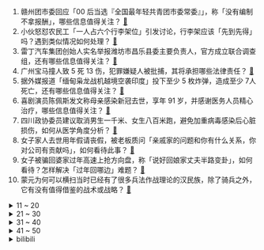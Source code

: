 1. 赣州团市委回应「00 后当选『全国最年轻共青团市委常委』」，称「没有编制不拿报酬」，哪些信息值得关注？ [:link:](https://www.zhihu.com/question/578475105)
2. 小伙怒怼农民工「一人占六个行李架位」引发讨论，行李架应该「先到先得」吗？遇到类似情况如何处理？ [:link:](https://www.zhihu.com/question/578669216)
3. 雷丁汽车集团创始人实名举报潍坊市昌乐县委主要负责人，官方成立联合调查组，还有哪些信息值得关注？ [:link:](https://www.zhihu.com/question/578714150)
4. 广州宝马撞人致 5 死 13 伤，犯罪嫌疑人被批捕，其将承担哪些法律责任？ [:link:](https://www.zhihu.com/question/578703243)
5. 据外媒报道「缅甸枭龙战机越境空袭印度」投下至少 5 枚炸弹，造成至少 7人死亡，还有哪些信息值得关注？ [:link:](https://www.zhihu.com/question/578453831)
6. 喜剧演员陈佩斯发文称母亲感染新冠去世，享年 91 岁，并感谢医务人员精心治疗，哪些信息值得关注？ [:link:](https://www.zhihu.com/question/578484135)
7. 四川政协委员建议取消男生一千米、女生八百米跑，避免加重病毒感染后心脏损伤，如何从医学角度分析？ [:link:](https://www.zhihu.com/question/578667390)
8. 女子家人去世用年假请丧假，被老板质问「亲戚家的问题和你有什么关系，你对公司有贡献吗」，如何看待此事？ [:link:](https://www.zhihu.com/question/578496947)
9. 女子被骗回婆家过年高速上抢方向盘，称「说好回娘家丈夫半路变卦」，如何看待？怎样解决「过年回哪边」难题？ [:link:](https://www.zhihu.com/question/578664636)
10. 蒙元为何可以横扫当时已经有了很多兵法作战理论的汉民族，除了骑兵之外，它有没有值得借鉴的战术或战略？ [:link:](https://www.zhihu.com/question/577714838)
<details>
<summary>11 ~ 20</summary>

11. 股市要开始一轮牛市吗？ [:link:](https://www.zhihu.com/question/570742382)
12. 基辅遭导弹袭击，乌方称袭击「针对关键设施」，哪些信息值得关注？ 对俄乌局势可能产生哪些影响？ [:link:](https://www.zhihu.com/question/578684307)
13. 韩国旅游业因「歧视性」入境措施复苏遇阻，济州岛知事称「期待中国游客早日访问济州」，释放了哪些信号？ [:link:](https://www.zhihu.com/question/578655903)
14. 年兽到底是什么动物？与《山海经》有关吗？ [:link:](https://www.zhihu.com/question/577912113)
15. 2022年你看了多少本书？最值得推荐的是哪几本？ [:link:](https://www.zhihu.com/question/573397399)
16. 为什么北方小年和南方小年不一样，还差一天？ [:link:](https://www.zhihu.com/question/578610501)
17. 电视剧《三体》明日开播，你最期待哪个角色？ [:link:](https://www.zhihu.com/question/578681256)
18. 尺帝 LPL 首秀收获五杀，LPL 春季赛 JDG 2:1 BLG 收获开门红，如何评价这场比赛？ [:link:](https://www.zhihu.com/question/578696257)
19. 为什么大家都普遍认为，再好的译者的翻译也不如自己学会外语直接看原版书呢？ [:link:](https://www.zhihu.com/question/573629458)
20. 自己正在变老的明显特征是什么？ [:link:](https://www.zhihu.com/question/557665060)
</details>
<details>
<summary>21 ~ 30</summary>

21. 为什么有些读一遍三体的人看完三部之后会不认识汪淼？ [:link:](https://www.zhihu.com/question/413408903)
22. 王嘉尔伦敦演唱会怼外媒「只要来一次中国，就会知道中国很棒」，如何看待？ [:link:](https://www.zhihu.com/question/578498162)
23. 国家卫健委称各省份发热门诊就诊人数呈下降趋势，全国急诊高峰已过，未来疫情发展趋势如何？需关注哪些方面？ [:link:](https://www.zhihu.com/question/578688197)
24. 特斯拉全球大降价，最高幅度达 20%，这对电动车市场和其他车企影响几何？特斯拉还有多少降价空间？ [:link:](https://www.zhihu.com/question/578535343)
25. 俄黑海舰队突然「倾巢而出」，这「非比寻常的动作」是否意味着一场作战行动？还有哪些信息值得关注？ [:link:](https://www.zhihu.com/question/578669819)
26. 拜登「文件门」发酵，美司法部启动调查，私宅被搜，多名助手被约谈，共和党还在酝酿大招，此事或将如何进展？ [:link:](https://www.zhihu.com/question/578535339)
27. 感到难受时，你是怎么治愈自己的？ [:link:](https://www.zhihu.com/question/576971491)
28. MPV 车型越来越热，常被诟病的安全问题如何保障？ [:link:](https://www.zhihu.com/question/578272125)
29. 如何评价知乎 2023《答案奇遇夜》？ [:link:](https://www.zhihu.com/question/578503383)
30. 围棋职业棋手升段很难吗，为什么战鹰下了那么多年棋才是二段啊？ [:link:](https://www.zhihu.com/question/577369742)
</details>
<details>
<summary>31 ~ 40</summary>

31. 如何评价王凯、谭松韵主演的电视剧《向风而行》？ [:link:](https://www.zhihu.com/question/574822239)
32. 英超第 20 轮曼彻斯特德比，曼联 2:1 逆转曼城，B费疑似越位进球引争议，如何评价本场比赛？ [:link:](https://www.zhihu.com/question/578713324)
33. 苹果手表续航为什么那么差? [:link:](https://www.zhihu.com/question/547876737)
34. 22-23 赛季英超曼联 2:1 曼城，如何评价这场比赛？ [:link:](https://www.zhihu.com/question/578703657)
35. 如何评价《原神》3.4版本海灯节活动归终留云的出现？ [:link:](https://www.zhihu.com/question/578566576)
36. 乌总统办公室主任透露「乌克兰已开始从西方获得重武器」，这些重武器是什么？对俄乌局势将造成哪些影响？ [:link:](https://www.zhihu.com/question/578684760)
37. 广东连续 34 年经济总量位居全国第一，广东这些年是如何「拼经济」的？为其他地方带来哪些借鉴思路？ [:link:](https://www.zhihu.com/question/578528477)
38. 《三体》电视剧为什么会让人如此期待？ [:link:](https://www.zhihu.com/question/578685708)
39. 继「文件门」后，美国会众议院对拜登政府从阿富汗撤军展开调查，强硬要求布林肯提供信息，如何看待此事? [:link:](https://www.zhihu.com/question/578649857)
40. 给你1葛立恒数人民币，每天花1亿亿亿亿亿亿亿亿元，要花多久能花完？ [:link:](https://www.zhihu.com/question/576972914)
</details>
<details>
<summary>41 ~ 50</summary>

41. 如何看国际足联宣布对阿根廷队世界杯决赛中的不当行为进行调查？ [:link:](https://www.zhihu.com/question/578678501)
42. 人类失去生育能力，只能通过基因技术批量生产，世界会怎样？ [:link:](https://www.zhihu.com/question/578449052)
43. 为什么游戏鹅鸭杀比被抄袭的among us热度高很多？ [:link:](https://www.zhihu.com/question/573381377)
44. 可以推荐几本你觉得值得阅读的书吗？ [:link:](https://www.zhihu.com/question/578458280)
45. 为什么北方小年是腊月二十三，而南方小年是腊月二十四？在习俗上有哪些差异？ [:link:](https://www.zhihu.com/question/310521640)
46. 如何评价《一人之下》606（648）话？ [:link:](https://www.zhihu.com/question/578345326)
47. 如何锻炼不紧张的能力？ [:link:](https://www.zhihu.com/question/318545387)
48. 为什么人在大声叫的时候别人会觉得聋，而自己觉得声音却不怎么大呢？ [:link:](https://www.zhihu.com/question/578072554)
49. 如何看待李诞给父母贴心安排「三翼鸟智慧家庭」，此举有何高明之处？ [:link:](https://www.zhihu.com/question/578069530)
50. 「意识上传」是否可以实现，以什么技术方式实现？ [:link:](https://www.zhihu.com/question/419475427)
</details><details>
<summary>bilibili</summary>

1. 《原神》PV短片——「诸苦无隙」 [:link:](//www.bilibili.com/video/BV1R84y187Y5)
2. 关于流行音乐的深度研究：华语音乐已经完蛋了吗？ [:link:](//www.bilibili.com/video/BV1m8411P7v7)
3. 【官方MV】《One Last Chicken》 再见了，所有的只因战士 [:link:](//www.bilibili.com/video/BV1Mx4y137fa)
4. 寄生虫 [:link:](//www.bilibili.com/video/BV1224y1a7ks)
5. 无敌了！这一期直接超神！！！ [:link:](//www.bilibili.com/video/BV1WG4y1C7mT)
6. 深夜小桌游 [:link:](//www.bilibili.com/video/BV1FW4y137Tx)
7. 黄沙无绿肥，老树独饮酒。清枝衬明月，惆怅落满杯。复原白居易诗中的黄金角狮 [:link:](//www.bilibili.com/video/BV12G4y1k7S4)
8. 这是我今年遇到的很多朋友 [:link:](//www.bilibili.com/video/BV15P4y1k7Wz)
9. “小英雄大肚腩” [:link:](//www.bilibili.com/video/BV1NM411c7kM)
10. “睡教” [:link:](//www.bilibili.com/video/BV1YY4y1f7DH)
<details>
<summary>11 ~ 20</summary>

11. 河南8旬老人夜市摆摊，利润仅2毛，顾客寥寥无几！ [:link:](//www.bilibili.com/video/BV1gA411f7Dn)
12. “我玩了400个小时不知火舞，但我从没见过她长什么样” [:link:](//www.bilibili.com/video/BV1DY411y7Fj)
13. 【春节贺岁片】拐角遇到真爱，也有可能是警察 [:link:](//www.bilibili.com/video/BV1d84y187h1)
14. 我想养个这玩意儿 [:link:](//www.bilibili.com/video/BV1FG4y1w7T7)
15. 《流浪地球2》定义主题曲《人是_》MV！纵使光亮微茫，依然奋力前行！命运打不败活着！ [:link:](//www.bilibili.com/video/BV1bY41197mq)
16. 都什么年代，谁还当传统齐天大圣？！！ [:link:](//www.bilibili.com/video/BV1k14y1T745)
17. 又是一年 [:link:](//www.bilibili.com/video/BV1jD4y1W7XH)
18. 多音字都是咋来的？ [:link:](//www.bilibili.com/video/BV1fP4y1r71X)
19. ⚡ 舞 动 春 晚 ⚡ [:link:](//www.bilibili.com/video/BV1aY411y7vk)
20. 一口气看完猪猪侠之变身战队，GG爆的满级号被队友给玩废了！ [:link:](//www.bilibili.com/video/BV1BY411y7ZE)
</details>
<details>
<summary>21 ~ 30</summary>

21. 再做一次梦吧，这次是以百大的身份。 [:link:](//www.bilibili.com/video/BV17G4y1C7de)
22. 进击的巨人墨子（分享一波奇奇怪怪的知识） [:link:](//www.bilibili.com/video/BV14K411C77k)
23. 快过年了玩个游戏虐待一下自己 [:link:](//www.bilibili.com/video/BV1XT41127jP)
24. 《明日方舟》限定干员「重岳」前瞻PV [:link:](//www.bilibili.com/video/BV18M411b7dm)
25. 《Crazy》 Cover  Gnarls Barkley [:link:](//www.bilibili.com/video/BV19A411Z7Np)
26. “从没想过这碗面，会改变我的这一年。” [:link:](//www.bilibili.com/video/BV1jx4y137Lq)
27. 【逗鱼时刻】第385期 这旅程，我们一起走过 [:link:](//www.bilibili.com/video/BV1P24y1Y75B)
28. 排号200桌，等位5小时？好悬没把我饿死【凭啥排长队ep04-朱光玉火锅】 [:link:](//www.bilibili.com/video/BV1zW4y137qi)
29. 300W粉UP主开什么车？雨哥到处跑座驾曝光！ [:link:](//www.bilibili.com/video/BV1XY4y1f7aQ)
30. 《原神》2023宣传视频-「来自群星II」愿旅途永不停息 [:link:](//www.bilibili.com/video/BV1qG4y1L7gi)
</details>
<details>
<summary>31 ~ 40</summary>

31. 太突然了，一时我接受不了你这么离开了 [:link:](//www.bilibili.com/video/BV1zx4y1g7bE)
32. 必须严惩！ [:link:](//www.bilibili.com/video/BV14D4y1W7q3)
33. 凳子恶魔！ [:link:](//www.bilibili.com/video/BV19x4y1g75F)
34. 万人直播！偷拍女友尬舞社死...竟冲上热榜第一！？！ [:link:](//www.bilibili.com/video/BV1Cx4y1g767)
35. 法国人怎么看中国网红Thurman猫一杯? [:link:](//www.bilibili.com/video/BV1C3411m7PQ)
36. 满门忠烈 [:link:](//www.bilibili.com/video/BV1aR4y1276c)
37. 2022年度未播出视频大放送——假如相亲对象的好友是HR（2 [:link:](//www.bilibili.com/video/BV1SG4y1A7Bd)
38. 把原神全部的糖塞入一首《深海回响》中...「原神/填词/翻唱/深海回响/4K」 [:link:](//www.bilibili.com/video/BV1P84y1Y7P5)
39. 冬季骑行东北，林区找到一个废弃房还带炕，烧起土炕睡得太舒服了 [:link:](//www.bilibili.com/video/BV18M411h7J9)
40. 当你拿到一把瞄胸打头的BUG武器... [:link:](//www.bilibili.com/video/BV1z14y1u7TZ)
</details>
<details>
<summary>41 ~ 50</summary>

41. 黛 玉 打 虎 [:link:](//www.bilibili.com/video/BV1YR4y127hB)
42. 什锦区UP主为何能拿百大?【7年回顾】 [:link:](//www.bilibili.com/video/BV1kK411C7eh)
43. 正义降魔 [:link:](//www.bilibili.com/video/BV1eY4y1f7ZA)
44. 《 天 价 水 果 》2 [:link:](//www.bilibili.com/video/BV1GW4y137RL)
45. 七十万粉丝感谢！！！！！ [:link:](//www.bilibili.com/video/BV1AD4y1W7fp)
46. 同学聚会遇到了前女友，说起当年的故事。 [:link:](//www.bilibili.com/video/BV1BG4y1A729)
47. 《时空中的绘旅人》全新新春活动「录异记」PV首曝：山海相逢，不渝之遇 [:link:](//www.bilibili.com/video/BV1gW4y137Mz)
48. 2023明日方舟新春会「兔兔闹新春」庆典宣传PV [:link:](//www.bilibili.com/video/BV1Rx4y1g7vE)
49. 我到底是你的什么啊（恼） [:link:](//www.bilibili.com/video/BV1TK41117cZ)
50. 还记得他吗？德国志愿者卢安克，深入广西深山中支教十八年 [:link:](//www.bilibili.com/video/BV1uP4y1k7yj)
</details>
<details>
<summary>51 ~ 60</summary>

51. 时隔3年终于回国，第一次带爸妈，探秘最贵黑珍珠3钻家乡菜！ [:link:](//www.bilibili.com/video/BV19v4y1y7j8)
52. 像不像上班时的你 [:link:](//www.bilibili.com/video/BV1sD4y1W7f5)
53. 【阿斗】上映26年，28万人打出8.8分！因设定超前被严重低估的科幻神作！《千钧一发》 [:link:](//www.bilibili.com/video/BV1rG4y1k7sF)
54. 既然拿百大了 那不装了 [:link:](//www.bilibili.com/video/BV1iD4y1W7v8)
55. 春晚预测小品：《闺 蜜》 [:link:](//www.bilibili.com/video/BV1B14y1u7Gh)
56. 【4K60FPS】2016年酷玩火星哥碧昂丝封神现场！人生一定要看的现场 [:link:](//www.bilibili.com/video/BV1rM411h7C5)
57. 凌晨三点瞒着我爸偷偷去便利店狂吃大鸡腿 [:link:](//www.bilibili.com/video/BV1WD4y1W79y)
58. 我对这土地没有一点感情，评分9.3，中国最震撼的乡村纪录片！ [:link:](//www.bilibili.com/video/BV1Mv4y1i7FD)
59. 68分钟回顾阿根廷世界杯夺冠之旅：总有一些美好，值得我们全力以赴！ [:link:](//www.bilibili.com/video/BV1AW4y137An)
60. 谢谢你的礼物，你还好吗 [:link:](//www.bilibili.com/video/BV11x4y1g7VG)
</details>
<details>
<summary>61 ~ 70</summary>

61. 玩游戏像高考，渡劫像考研，炼个药还得研究中医？！ [:link:](//www.bilibili.com/video/BV1WR4y127gc)
62. 奸商：3千元笔记本卖你5千犯法吗？女生电脑城买笔记本实录 [:link:](//www.bilibili.com/video/BV1yM411F74s)
63. 这都什么乱七八糟的模拟器啦！？ [:link:](//www.bilibili.com/video/BV1Z8411P71C)
64. 土坑酸菜重现市场，风评却变了？ [:link:](//www.bilibili.com/video/BV1Zd4y157kJ)
65. 我…绝不允许你们没看过这么优秀的一部枪战……MMD？ [:link:](//www.bilibili.com/video/BV1D24y1a7ih)
66. 我只能说，这任务真有趣 [:link:](//www.bilibili.com/video/BV1YR4y127sd)
67. 这么可爱真是抱歉！❤️【咬人猫】 [:link:](//www.bilibili.com/video/BV1XY411y7HN)
68. 当一个玩家输出练的全是弓箭手，这是她游戏的变化 [:link:](//www.bilibili.com/video/BV1z3411o7gs)
69. B 站 热 门 审 核 现 状 [:link:](//www.bilibili.com/video/BV1kx4y137HT)
70. 法庭上的表演型发言 [:link:](//www.bilibili.com/video/BV1Lv4y1i7mW)
</details>
<details>
<summary>71 ~ 80</summary>

71. 【奇谭】“生活把我搓成桃，大圣送我三根毛” [:link:](//www.bilibili.com/video/BV1Ne4y1F7kV)
72. 史上用料最奢华的“巧克力砖”！一刀切下去，嘴角流下拉丝的眼泪…… [:link:](//www.bilibili.com/video/BV14P4y1k7WQ)
73. 【拙见】20：玩了原神一个月 现在我要夸一款游戏 [:link:](//www.bilibili.com/video/BV1Ld4y177o7)
74. 请停止莫名其妙的容貌焦虑 你有的问题可能大部分人都有 [:link:](//www.bilibili.com/video/BV1K24y1Y7Be)
75. 羊 村 年 会 [:link:](//www.bilibili.com/video/BV1H14y1u7nF)
76. 【补档】《日语版东百往事》 [:link:](//www.bilibili.com/video/BV1oP4y1r76s)
77. 新概念“娱乐” [:link:](//www.bilibili.com/video/BV1B84y1h7q5)
78. 一封以命送出的血书，竟改写了关羽命运？| 夏磊刘照坤献声，《川流：驿人》揭开历史阴影下的细节 [:link:](//www.bilibili.com/video/BV1CM411b7wQ)
79. 🤤探长，我是女人🤤 [:link:](//www.bilibili.com/video/BV1U14y1u7Bc)
80. 来欣赏这位浪漫又务实的男人吧 [:link:](//www.bilibili.com/video/BV1Wx4y137o5)
</details>
<details>
<summary>81 ~ 90</summary>

81. 杀疯了！12万人打出8.9分，复仇爽剧让人欲罢不能！深度解说《黑暗荣耀》（上） [:link:](//www.bilibili.com/video/BV123411o7GH)
82. 这个世界属实有点挤... [:link:](//www.bilibili.com/video/BV1hx4y1G7mz)
83. 憋笑大挑战：五种难度视频，你能通关吗？ [:link:](//www.bilibili.com/video/BV1MP4y1y7Lb)
84. 论文中期检查现状 [:link:](//www.bilibili.com/video/BV1d24y1a72d)
85. up主打扮成混混去日本女友老家拜见家长，结果... [:link:](//www.bilibili.com/video/BV1Q24y1a769)
86. 拼夕夕里3块5一个的“嫩牛五方”，你敢吃吗？？ [:link:](//www.bilibili.com/video/BV1TM411c7gv)
87. 亻尔 干 口麻 [:link:](//www.bilibili.com/video/BV1hY4y1f7PW)
88. 【水果猎人】鉴定网络乱七八糟水果视频 [:link:](//www.bilibili.com/video/BV17v4y1i71g)
89. 《一把给你捏住》 [:link:](//www.bilibili.com/video/BV15M411h7we)
90. 预测2023春晚，准确率98% [:link:](//www.bilibili.com/video/BV1qY411y7Wh)
</details>
<details>
<summary>91 ~ 100</summary>

91. 新春特供|| 西游宇宙法宝等级的权力深意，天上对人间控制的终极手段 [:link:](//www.bilibili.com/video/BV1GG4y1y7DL)
92. (现实世界 vs 中二动漫) 不行了 中二病犯了！ [:link:](//www.bilibili.com/video/BV1CD4y1W7u3)
93. 【流浪地球2 | 定义主题曲《人是_》MV】周深震撼献唱，诉说人类的勇气与坚毅！ [:link:](//www.bilibili.com/video/BV18R4y1Y7Zz)
94. 人类发源地非洲，为什么现在卷不出一个大国？【为什么历史42】 [:link:](//www.bilibili.com/video/BV1B24y1a7v1)
95. 怎么把自己职业，说得更高大上一点！ [:link:](//www.bilibili.com/video/BV1QA411Z7rs)
96. 欺负一只柯洁 [:link:](//www.bilibili.com/video/BV1624y1a7pG)
97. 小土狗第一次逛宠物友好商场，眼睛都亮了 [:link:](//www.bilibili.com/video/BV1B14y1u7wR)
98. “中 国 围 棋 不 能 没 有 战 鹰” [:link:](//www.bilibili.com/video/BV1mx4y1g7vH)
99. 拆巨资打造真人版斗罗大陆， [:link:](//www.bilibili.com/video/BV1Nx4y1374X)
100. “你是一只狐狸，你今天要吃鹅” [:link:](//www.bilibili.com/video/BV1UA411Z775)
</details></details>
